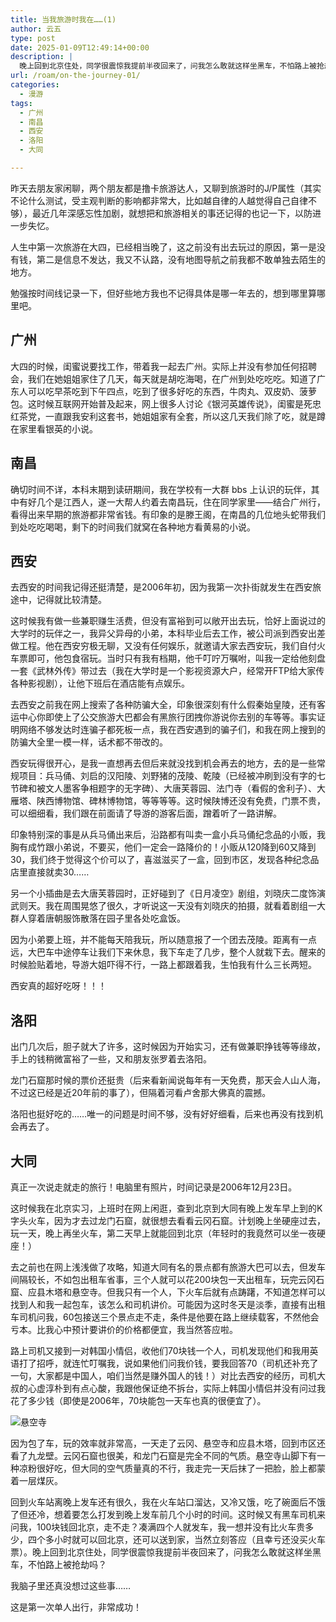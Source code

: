 ```yaml
---
title: 当我旅游时我在……(1)
author: 云五
type: post
date: 2025-01-09T12:49:14+00:00
description: |
  晚上回到北京住处，同学很震惊我提前半夜回来了，问我怎么敢就这样坐黑车，不怕路上被抢劫吗？
url: /roam/on-the-journey-01/
categories:
  - 漫游
tags:
  - 广州
  - 南昌
  - 西安
  - 洛阳
  - 大同

---
```


昨天去朋友家闲聊，两个朋友都是撸卡旅游达人，又聊到旅游时的J/P属性（其实不论什么测试，受主观判断的影响都非常大，比如越自律的人越觉得自己自律不够），最近几年深感忘性加剧，就想把和旅游相关的事还记得的也记一下，以防进一步失忆。

人生中第一次旅游在大四，已经相当晚了，这之前没有出去玩过的原因，第一是没有钱，第二是信息不发达，我又不认路，没有地图导航之前我都不敢单独去陌生的地方。

勉强按时间线记录一下，但好些地方我也不记得具体是哪一年去的，想到哪里算哪里吧。

## 广州

大四的时候，闺蜜说要找工作，带着我一起去广州。实际上并没有参加任何招聘会，我们在她姐姐家住了几天，每天就是胡吃海喝，在广州到处吃吃吃。知道了广东人可以吃早茶吃到下午四点，吃到了很多好吃的东西，牛肉丸、双皮奶、菠萝包。这时候互联网开始普及起来，网上很多人讨论《银河英雄传说》，闺蜜是死忠红茶党，一直跟我安利这套书，她姐姐家有全套，所以这几天我们除了吃，就是蹲在家里看银英的小说。

## 南昌

确切时间不详，本科末期到读研期间，我在学校有一大群 bbs 上认识的玩伴，其中有好几个是江西人，遂一大帮人约着去南昌玩，住在同学家里——结合广州行，看得出来早期的旅游都非常省钱。有印象的是滕王阁，在南昌的几位地头蛇带我们到处吃吃喝喝，剩下的时间我们就窝在各种地方看黄易的小说。

## 西安

去西安的时间我记得还挺清楚，是2006年初，因为我第一次扑街就发生在西安旅途中，记得就比较清楚。

这时候我有做一些兼职赚生活费，但没有富裕到可以敞开出去玩，恰好上面说过的大学时的玩伴之一，我异父异母的小弟，本科毕业后去工作，被公司派到西安出差做工程。他在西安穷极无聊，又没有任何娱乐，就邀请大家去西安玩，我们自付火车票即可，他包食宿玩。当时只有我有档期，他千叮咛万嘱咐，叫我一定给他刻盘一套《武林外传》带过去（我在大学时是一个影视资源大户，经常开FTP给大家传各种影视剧），让他下班后在酒店能有点娱乐。

去西安之前我在网上搜索了各种防骗大全，印象很深刻有什么假秦始皇陵，还有客运中心你即使上了公交旅游大巴都会有黑旅行团拽你游说你去别的车等等。事实证明网络不够发达时连骗子都死板一点，我在西安遇到的骗子们，和我在网上搜到的防骗大全里一模一样，话术都不带改的。

西安玩得很开心，是我一直想再去但后来就没找到机会再去的地方，去的是一些常规项目：兵马俑、刘启的汉阳陵、刘野猪的茂陵、乾陵（已经被冲刷到没有字的七节碑和被文人墨客争相题字的无字碑）、大唐芙蓉园、法门寺（看假的舍利子）、大雁塔、陕西博物馆、碑林博物馆，等等等等。这时候陕博还没有免费，门票不贵，可以细细看，我们跟在前面请了导游的游客后面，蹭着听了一路讲解。

印象特别深的事是从兵马俑出来后，沿路都有叫卖一盒小兵马俑纪念品的小贩，我胸有成竹跟小弟说，不要买，他们一定会一路降价的！小贩从120降到60又降到30，我们终于觉得这个价可以了，喜滋滋买了一盒，回到市区，发现各种纪念品店里直接就卖30……

另一个小插曲是去大唐芙蓉园时，正好碰到了《日月凌空》剧组，刘晓庆二度饰演武则天。我在周围晃悠了很久，才听说这一天没有刘晓庆的拍摄，就看着剧组一大群人穿着唐朝服饰散落在园子里各处吃盒饭。

因为小弟要上班，并不能每天陪我玩，所以随意报了一个团去茂陵。距离有一点远，大巴车中途停车让我们下来休息，我下车走了几步，整个人就栽下去。醒来的时候脸贴着地，导游大姐吓得不行，一路上都跟着我，生怕我有什么三长两短。

西安真的超好吃呀！！！

## 洛阳

出门几次后，胆子就大了许多，这时候因为开始实习，还有做兼职挣钱等等缘故，手上的钱稍微富裕了一些，又和朋友张罗着去洛阳。

龙门石窟那时候的票价还挺贵（后来看新闻说每年有一天免费，那天会人山人海，不过这已经是近20年前的事了），但隔着河看卢舍那大佛真的震撼。

洛阳也挺好吃的……唯一的问题是时间不够，没有好好细看，后来也再没有找到机会再去了。

## 大同

真正一次说走就走的旅行！电脑里有照片，时间记录是2006年12月23日。

这时候我在北京实习，上班时在网上闲逛，查到北京到大同有晚上发车早上到的K字头火车，因为才去过龙门石窟，就很想去看看云冈石窟。计划晚上坐硬座过去，玩一天，晚上再坐火车，第二天早上就能回到北京（年轻时的我竟然可以坐一夜硬座！）

去之前也在网上浅浅做了攻略，知道大同有名的景点都有旅游大巴可以去，但发车间隔较长，不如包出租车省事，三个人就可以花200块包一天出租车，玩完云冈石窟、应县木塔和悬空寺。但我只有一个人，下火车后就有点踌躇，不知道怎样可以找到人和我一起包车，该怎么和司机讲价。可能因为这时冬天是淡季，直接有出租车司机问我，60包接送三个景点走不走，条件是他要在路上继续载客，不然他会亏本。比我心中预计要讲价的价格都便宜，我当然答应啦。

路上司机又接到一对韩国小情侣，收他们70块钱一个人，司机发现他们和我用英语打了招呼，就连忙叮嘱我，说如果他们问我价钱，要我回答70（司机还补充了一句，大家都是中国人，咱们当然是赚外国人的钱！）对比去西安的经历，司机大叔的心虚淳朴到有点心酸，我跟他保证绝不拆台，实际上韩国小情侣并没有问过我花了多少钱（即使是2006年，70块能包一天车也真的很便宜了）。

![悬空寺](https://media.go5.dev/go5media/media_attachments/files/113/799/493/100/798/365/original/7bf0217dca15c0cb.jpeg)

因为包了车，玩的效率就非常高，一天走了云冈、悬空寺和应县木塔，回到市区还看了九龙壁。云冈石窟也很美，和龙门石窟是完全不同的气质。悬空寺山脚下有一种凉粉很好吃，但大同的空气质量真的不行，我走完一天后抹了一把脸，脸上都蒙着一层煤灰。

回到火车站离晚上发车还有很久，我在火车站口溜达，又冷又饿，吃了碗面后不饿了但还冷，想着要怎么打发到晚上发车前几个小时的时间。这时候又有黑车司机来问我，100块钱回北京，走不走？凑满四个人就发车，我一想并没有比火车贵多少，四个多小时就可以回北京，还可以送到家，当然立刻答应（且幸亏还没买火车票）。晚上回到北京住处，同学很震惊我提前半夜回来了，问我怎么敢就这样坐黑车，不怕路上被抢劫吗？

我脑子里还真没想过这些事……

这是第一次单人出行，非常成功！

